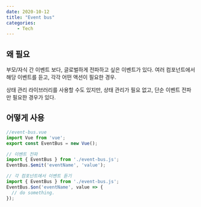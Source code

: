 ```yaml
---
date: 2020-10-12
title: "Event bus"
categories: 
    - Tech
---
```


## 왜 필요

부모/자식 간 이벤트 보다, 글로벌하게 전파하고 싶은 이벤트가 있다.
여러 컴포넌트에서 해당 이벤트를 듣고, 각각 어떤 액션이 필요한 경우.

상태 관리 라이브러리를 사용할 수도 있지만, 상태 관리가 필요 없고, 단순 이벤트 전파만 필요한 경우가 있다.

## 어떻게 사용

```js
//event-bus.vue
import Vue from 'vue';
export const EventBus = new Vue();

// 이벤트 전파
import { EventBus } from './event-bus.js';
EventBus.$emit('eventName', 'value');

// 각 컴포넌트에서 이벤트 듣기
import { EventBus } from './event-bus.js';
EventBus.$on('eventName', value => {
  // do something.
});
```





